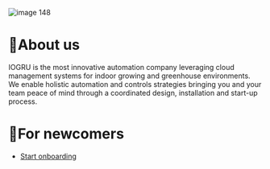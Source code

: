 ![image 148](https://user-images.githubusercontent.com/105901463/197340992-d6ba0e18-a86f-4cff-925d-398818f69ab2.png)

# 👋About us

<span dir="">IOGRU is the most innovative automation company leveraging cloud management systems for indoor growing and greenhouse environments. We enable holistic automation and controls strategies bringing you and your team peace of mind through a coordinated design, installation and start-up process.</span>

# <span dir="">:eyes:</span>**For newcomers**

* [Start onboarding](https://git.2io.us/iogru/iogru-frontend/-/wikis/Start-onboarding)
